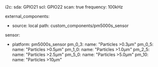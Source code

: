 i2c:
  sda: GPIO21
  scl: GPIO22
  scan: true
  frequency: 100kHz

external_components:
  - source: local
    path: custom_components/pm5000s_sensor

sensor:
  - platform: pm5000s_sensor
    pm_0_3:
      name: "Particles >0.3μm"
    pm_0_5:
      name: "Particles >0.5μm"
    pm_1_0:
      name: "Particles >1.0μm"
    pm_2_5:
      name: "Particles >2.5μm"
    pm_5_0:
      name: "Particles >5.0μm"
    pm_10:
      name: "Particles >10μm"
